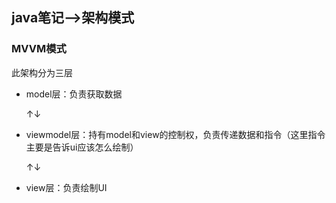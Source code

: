 ## java笔记-->架构模式

### MVVM模式

此架构分为三层

- model层：负责获取数据

  ↑↓

- viewmodel层：持有model和view的控制权，负责传递数据和指令（这里指令主要是告诉ui应该怎么绘制）

  ↑↓

- view层：负责绘制UI